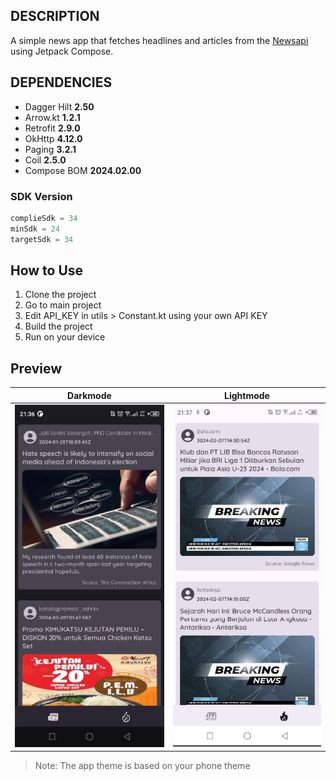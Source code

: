 ## DESCRIPTION
A simple news app that fetches headlines and articles from the [Newsapi](https://newsapi.org/) using Jetpack Compose.

## DEPENDENCIES
- Dagger Hilt **2.50**
- Arrow.kt **1.2.1**
- Retrofit **2.9.0**
- OkHttp **4.12.0**
- Paging **3.2.1**
- Coil **2.5.0**
- Compose BOM **2024.02.00**

### SDK Version
```kotlin
complieSdk = 34
minSdk = 24
targetSdk = 34
```

## How to Use
1. Clone the project
2. Go to main project
3. Edit API_KEY in utils > Constant.kt using your own API KEY
4. Build the project
5. Run on your device

## Preview

| Darkmode                       |            Lightmode             |
|--------------------------------|:--------------------------------:|
| ![dark mode preview][darkmode] | ![light mode preview][lightmode] |

> Note: The app theme is based on your phone theme


[darkmode]: preview_sample/darkmode.png
[lightmode]: preview_sample/lightmode.png
